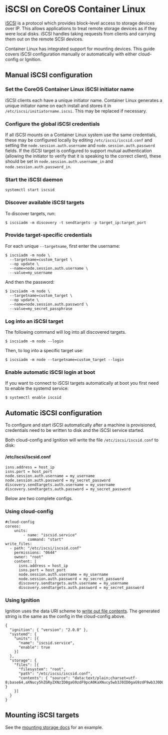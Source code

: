 # iSCSI on CoreOS Container Linux

[iSCSI][iscsi-wiki] is a protocol which provides block-level access to storage devices over IP.
This allows applications to treat remote storage devices as if they were local disks.
iSCSI handles taking requests from clients and carrying them out on the remote SCSI devices.

Container Linux has integrated support for mounting devices.
This guide covers iSCSI configuration manually or automatically with either cloud-config or Ignition.

## Manual iSCSI configuration

### Set the CoreOS Container Linux iSCSI initiator name

iSCSI clients each have a unique initiator name.
Container Linux generates a unique initiator name on each install and stores it in `/etc/iscsi/initiatorname.iscsi`.
This may be replaced if necessary.

### Configure the global iSCSI credentials

If all iSCSI mounts on a Container Linux system use the same credentials, these may be configured locally by editing `/etc/iscsi/iscsid.conf` and setting the `node.session.auth.username` and `node.session.auth.password` fields.
If the iSCSI target is configured to support mutual authentication (allowing the initiator to verify that it is speaking to the correct client), these should be set in `node.session.auth.username_in` and `node.session.auth.password_in`.

### Start the iSCSI daemon

```
systemctl start iscsid
```

### Discover available iSCSI targets

To discover targets, run:

```
$ iscsiadm -m discovery -t sendtargets -p target_ip:target_port
```

### Provide target-specific credentials

For each unique `--targetname`, first enter the username:

```
$ iscsiadm -m node \
  --targetname=custom_target \
  --op update \
  --name=node.session.auth.username \
  --value=my_username
```

And then the password:

```
$ iscsiadm -m node \
  --targetname=custom_target \
  --op update \
  --name=node.session.auth.password \
  --value=my_secret_passphrase
```

### Log into an iSCSI target

The following command will log into all discovered targets.

```
$ iscsiadm -m node --login
```

Then, to log into a specific target use:

```
$ iscsiadm -m node --targetname=custom_target --login
```

### Enable automatic iSCSI login at boot

If you want to connect to iSCSI targets automatically at boot you first need to enable the systemd service:

```
$ systemctl enable iscsid
```

## Automatic iSCSI configuration

To configure and start iSCSI automatically after a machine is provisioned, credentials need to be written to disk and the iSCSI service started.

Both cloud-config and Ignition will write the file `/etc/iscsi/iscsid.conf` to disk:

#### /etc/iscsi/iscsid.conf
<!-- TODO: It's inclear based on documentation what the actual first line of this doc snippet should be.
     This is a best guess based on docs I've read, the rest I'm pretty certain of.
     I know we want to do discovery in this file, just not sure if that line accomplished the task. -->
     
```
isns.address = host_ip
isns.port = host_port
node.session.auth.username = my_username
node.session.auth.password = my_secret_password
discovery.sendtargets.auth.username = my_username
discovery.sendtargets.auth.password = my_secret_password
```

Below are two complete configs.

### Using cloud-config

```
#cloud-config
coreos:
    units:
        - name: "iscsid.service"
          command: "start"
write_files:
  - path: "/etc/iscsi/iscsid.conf"
    permissions: "0644"
    owner: "root"
    content: |
      isns.address = host_ip
      isns.port = host_port
      node.session.auth.username = my_username
      node.session.auth.password = my_secret_password
      discovery.sendtargets.auth.username = my_username
      discovery.sendtargets.auth.password = my_secret_password
```

### Using Ignition

Ignition uses the data URI scheme to [write out file contents](https://coreos.com/ignition/docs/latest/examples.html#create-files-on-the-root-filesystem). The generated string is the same as the config in the cloud-config above.

```
{
  "ignition": { "version": "2.0.0" },
  "systemd": {
    "units": [{
      "name": "iscsid.service",
      "enable": true
    }]
  },
  "storage": {
    "files": [{
      "filesystem": "root",
      "path": "/etc/iscsi/iscsid.conf",
      "contents": { "source": "data:text/plain;charset=utf-8;base64,aXNucy5hZGRyZXNzID0gaG9zdF9pcA0KaXNucy5wb3J0ID0gaG9zdF9wb3J0DQpub2RlLnNlc3Npb24uYXV0aC51c2VybmFtZSA9IG15X3VzZXJuYW1lDQpub2RlLnNlc3Npb24uYXV0aC5wYXNzd29yZCA9IG15X3NlY3JldF9wYXNzd29yZA0KZGlzY292ZXJ5LnNlbmR0YXJnZXRzLmF1dGgudXNlcm5hbWUgPSBteV91c2VybmFtZQ0KZGlzY292ZXJ5LnNlbmR0YXJnZXRzLmF1dGgucGFzc3dvcmQgPSBteV9zZWNyZXRfcGFzc3dvcmQ=" }
    }]
  }
}
```

## Mounting iSCSI targets

See the [mounting storage docs][mounting-storage] for an example.

[iscsi-wiki]: https://en.wikipedia.org/wiki/ISCSI
[mounting-storage]: mounting-storage.md
